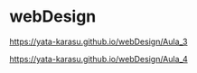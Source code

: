# webDesign
https://yata-karasu.github.io/webDesign/Aula_3

https://yata-karasu.github.io/webDesign/Aula_4